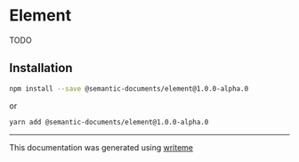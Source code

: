 # Element

TODO

## Installation

```bash
npm install --save @semantic-documents/element@1.0.0-alpha.0
```
or
```bash
yarn add @semantic-documents/element@1.0.0-alpha.0
```

---
This documentation was generated using [writeme](https://www.npmjs.com/package/@pshaw/writeme)
